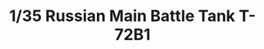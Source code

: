 ---
title: "1/35 Russian Main Battle Tank T-72B1"
price: "7800" 
desc: "N/A"
img_path: "/assets/img/MM TS-033.jpg"
brand: "MENG"
available: true
special_offer: false
new: false
soon: false
cat: "0010000"
subcat: "011000"
subsubcat: "00"
sifra: "MM TS-033"
---
